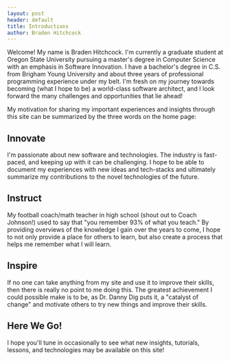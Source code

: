 ```yaml
---
layout: post
header: default
title: Introductions
author: Braden Hitchcock
---
```

Welcome! My name is Braden Hitchcock. I'm currently a graduate student at Oregon State University pursuing a master's degree in Computer Science with an emphasis in Software Innovation. I have a bachelor's degree in C.S. from Brigham Young University and about three years of professional programming experience under my belt. I'm fresh on my journey towards becoming (what I hope to be) a world-class software architect, and I look forward the many challenges and opportunities that lie ahead!

My motivation for sharing my important experiences and insights through this site can be summarized by the three words on the home page:

## Innovate
I'm passionate about new software and technologies. The industry is fast-paced, and keeping up with it can be challenging. I hope to be able to document my experiences with new ideas and tech-stacks and ultimately summarize my contributions to the novel technologies of the future.

## Instruct
My football coach/math teacher in high school (shout out to Coach Johnson!) used to say that "you remember 93% of what you teach." By providing overviews of the knowledge I gain over the years to come, I hope to not only provide a place for others to learn, but also create a process that helps me remember what I will learn.

## Inspire
If no one can take anything from my site and use it to improve their skills, then there is really no point to me doing this. The greatest achievement I could possible make is to be, as Dr. Danny Dig puts it, a "catalyst of change" and motivate others to try new things and improve their skills.

## Here We Go!
I hope you'll tune in occasionally to see what new insights, tutorials, lessons, and technologies may be available on this site!
